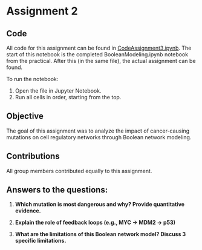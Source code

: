  # Assignment 2

## Code
All code for this assignment can be found in [CodeAssignment3.ipynb](CodeAssignment3.ipynb). The start of this notebook is the completed BooleanModeling.ipynb notebook from the practical. After this (in the same file), the actual assignment can be found. 

To run the notebook:
1. Open the file in Jupyter Notebook.  
2. Run all cells in order, starting from the top.

## Objective
The goal of this assignment was to analyze the impact of cancer-causing mutations on cell regulatory networks through Boolean network modeling.

## Contributions
All group members contributed equally to this assignment. 

## Answers to the questions: 
1. **Which mutation is most dangerous and why? Provide quantitative evidence.**


2. **Explain the role of feedback loops (e.g., MYC → MDM2 → p53)**


3. **What are the limitations of this Boolean network model? Discuss 3 specific limitations.**
